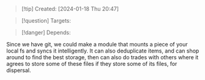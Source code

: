 
>[!tip] Created: [2024-01-18 Thu 20:47]

>[!question] Targets: 

>[!danger] Depends: 

Since we have git, we could make a module that mounts a piece of your local fs and syncs it intelligently.  It can also deduplicate items, and can shop around to find the best storage, then can also do trades with others where it agrees to store some of these files if they store some of its files, for dispersal.